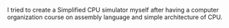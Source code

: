 I tried to create a Simplified CPU simulator myself after having a computer organization course on assembly language and simple architecture of CPU.